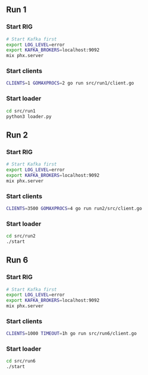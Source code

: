 ## Run 1

### Start RIG

```bash
# Start Kafka first
export LOG_LEVEL=error
export KAFKA_BROKERS=localhost:9092
mix phx.server
```

### Start clients

```bash
CLIENTS=1 GOMAXPROCS=2 go run src/run1/client.go
```

### Start loader

```bash
cd src/run1
python3 loader.py
```

## Run 2

### Start RIG

```bash
# Start Kafka first
export LOG_LEVEL=error
export KAFKA_BROKERS=localhost:9092
mix phx.server
```

### Start clients

```bash
CLIENTS=3500 GOMAXPROCS=4 go run run2/src/client.go
```

### Start loader

```bash
cd src/run2
./start
```

## Run 6

### Start RIG

```bash
# Start Kafka first
export LOG_LEVEL=error
export KAFKA_BROKERS=localhost:9092
mix phx.server
```

### Start clients

```bash
CLIENTS=1000 TIMEOUT=1h go run src/run6/client.go
```

### Start loader

```bash
cd src/run6
./start
```
